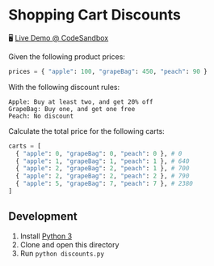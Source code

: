 # Shopping Cart Discounts

🖥️ [Live Demo @ CodeSandbox][codesandbox]

Given the following product prices:

```python
prices = { "apple": 100, "grapeBag": 450, "peach": 90 }
```

With the following discount rules:

```
Apple: Buy at least two, and get 20% off
GrapeBag: Buy one, and get one free
Peach: No discount
```

Calculate the total price for the following carts:

```python
carts = [
  { "apple": 0, "grapeBag": 0, "peach": 0 }, # 0
  { "apple": 1, "grapeBag": 1, "peach": 1 }, # 640
  { "apple": 2, "grapeBag": 2, "peach": 1 }, # 700
  { "apple": 2, "grapeBag": 2, "peach": 2 }, # 790
  { "apple": 5, "grapeBag": 7, "peach": 7 }, # 2380
]
```

## Development

1. Install [Python 3][python]
2. Clone and open this directory
2. Run `python discounts.py`

[codesandbox]: https://codesandbox.io/s/github/hd-o/coding-challenge/tree/main/Discounts?file=/

[python]: https://www.python.org

